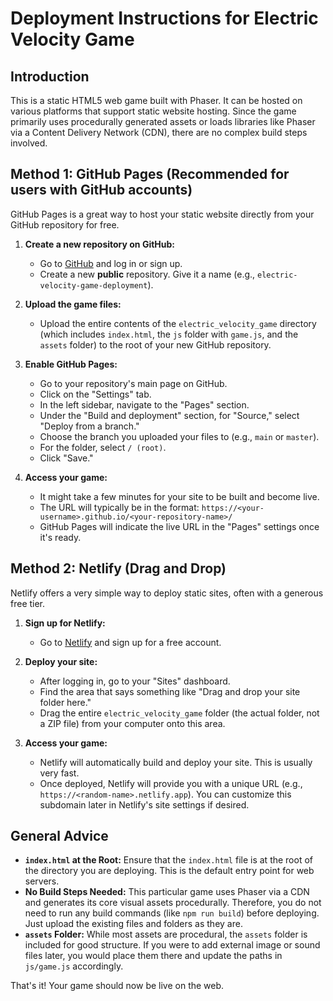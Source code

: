 # Deployment Instructions for Electric Velocity Game

## Introduction

This is a static HTML5 web game built with Phaser. It can be hosted on various platforms that support static website hosting. Since the game primarily uses procedurally generated assets or loads libraries like Phaser via a Content Delivery Network (CDN), there are no complex build steps involved.

## Method 1: GitHub Pages (Recommended for users with GitHub accounts)

GitHub Pages is a great way to host your static website directly from your GitHub repository for free.

1.  **Create a new repository on GitHub:**
    *   Go to [GitHub](https://github.com/) and log in or sign up.
    *   Create a new **public** repository. Give it a name (e.g., `electric-velocity-game-deployment`).

2.  **Upload the game files:**
    *   Upload the entire contents of the `electric_velocity_game` directory (which includes `index.html`, the `js` folder with `game.js`, and the `assets` folder) to the root of your new GitHub repository.

3.  **Enable GitHub Pages:**
    *   Go to your repository's main page on GitHub.
    *   Click on the "Settings" tab.
    *   In the left sidebar, navigate to the "Pages" section.
    *   Under the "Build and deployment" section, for "Source," select "Deploy from a branch."
    *   Choose the branch you uploaded your files to (e.g., `main` or `master`).
    *   For the folder, select `/ (root)`.
    *   Click "Save."

4.  **Access your game:**
    *   It might take a few minutes for your site to be built and become live.
    *   The URL will typically be in the format: `https://<your-username>.github.io/<your-repository-name>/`
    *   GitHub Pages will indicate the live URL in the "Pages" settings once it's ready.

## Method 2: Netlify (Drag and Drop)

Netlify offers a very simple way to deploy static sites, often with a generous free tier.

1.  **Sign up for Netlify:**
    *   Go to [Netlify](https://www.netlify.com/) and sign up for a free account.

2.  **Deploy your site:**
    *   After logging in, go to your "Sites" dashboard.
    *   Find the area that says something like "Drag and drop your site folder here."
    *   Drag the entire `electric_velocity_game` folder (the actual folder, not a ZIP file) from your computer onto this area.

3.  **Access your game:**
    *   Netlify will automatically build and deploy your site. This is usually very fast.
    *   Once deployed, Netlify will provide you with a unique URL (e.g., `https://<random-name>.netlify.app`). You can customize this subdomain later in Netlify's site settings if desired.

## General Advice

*   **`index.html` at the Root:** Ensure that the `index.html` file is at the root of the directory you are deploying. This is the default entry point for web servers.
*   **No Build Steps Needed:** This particular game uses Phaser via a CDN and generates its core visual assets procedurally. Therefore, you do not need to run any build commands (like `npm run build`) before deploying. Just upload the existing files and folders as they are.
*   **`assets` Folder:** While most assets are procedural, the `assets` folder is included for good structure. If you were to add external image or sound files later, you would place them there and update the paths in `js/game.js` accordingly.

That's it! Your game should now be live on the web.
